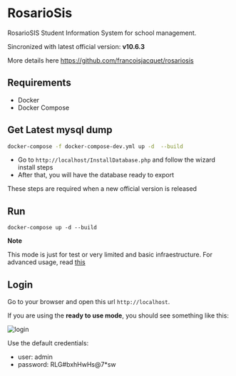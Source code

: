 # RosarioSis

RosarioSIS Student Information System for school management. 

Sincronized with latest official version:  **v10.6.3**

More details here https://github.com/francoisjacquet/rosariosis


## Requirements

- Docker
- Docker Compose


## Get Latest mysql dump

```sh
docker-compose -f docker-compose-dev.yml up -d  --build
```
- Go to `http://localhost/InstallDatabase.php` and follow the wizard install steps
- After that, you will have the database ready to export

These steps are required when a new official version is released

## Run

```
docker-compose up -d --build
```

**Note**

This mode is just for test or very limited and basic infraestructure. For advanced usage, read [this](https://github.com/open-source-education/rosariosis-docker/wiki/Advanced-Docker)

## Login

Go to your browser and open this url `http://localhost`.

If you are using the **ready to use mode**, you should see something like this:

![login](https://user-images.githubusercontent.com/3322836/211174049-1e69af0b-71c1-49ea-af19-8185aa8bbb03.png)

Use the default credentials:
- user: admin
- password: RLG#bxhHwHs@7*sw